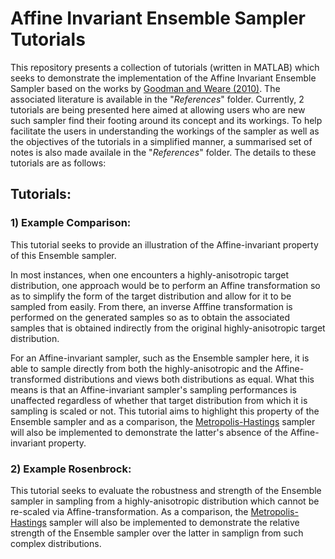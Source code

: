 # Affine Invariant Ensemble Sampler Tutorials
This repository presents a collection of tutorials (written in MATLAB) which seeks to demonstrate the implementation of the Affine Invariant Ensemble Sampler based on the works by [Goodman and Weare (2010)](https://projecteuclid.org/euclid.camcos/1513731992). The associated literature is available in the "*References*" folder. Currently, 2 tutorials are being presented here aimed at allowing users who are new such sampler find their footing around its concept and its workings. To help facilitate the users in understanding the workings of the sampler as well as the objectives of the tutorials in a simplified manner, a summarised set of notes is also made availale in the "*References*" folder. The details to these tutorials are as follows:

## Tutorials:

### 1) Example Comparison:
This tutorial seeks to provide an illustration of the Affine-invariant property of this Ensemble sampler. 

In most instances, when one encounters a highly-anisotropic target distribution, one approach would be to perform an Affine transformation so as to simplify the form of the target distribution and allow for it to be sampled from easily. From there, an inverse Afffine transformation is performed on the generated samples so as to obtain the associated samples that is obtained indirectly from the original highly-anisotropic target distribution. 

For an Affine-invariant sampler, such as the Ensemble sampler here, it is able to sample directly from both the highly-anisotropic and the Affine-transformed distributions and views both distributions as equal. What this means is that an Affine-invariant sampler's sampling performances is unaffected regardless of whether that target distribution from which it is sampling is scaled or not. This tutorial aims to highlight this property of the Ensemble sampler and as a comparison, the [Metropolis-Hastings](https://doi.org/10.1093/biomet/57.1.97) sampler will also be implemented to demonstrate the latter's absence of the Affine-invariant property.

### 2) Example Rosenbrock:
This tutorial seeks to evaluate the robustness and strength of the Ensemble sampler in sampling from a highly-anisotropic distribution which cannot be re-scaled via Affine-transformation. As a comparison, the [Metropolis-Hastings](https://doi.org/10.1093/biomet/57.1.97) sampler will also be implemented to demonstrate the relative strength of the Ensemble sampler over the latter in samplign from such complex distributions.
